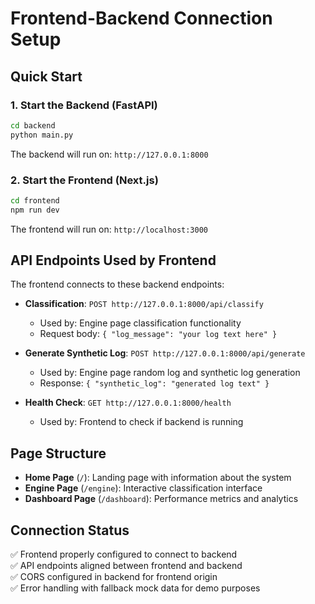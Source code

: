 # Frontend-Backend Connection Setup

## Quick Start

### 1. Start the Backend (FastAPI)

```bash
cd backend
python main.py
```

The backend will run on: `http://127.0.0.1:8000`

### 2. Start the Frontend (Next.js)

```bash
cd frontend
npm run dev
```

The frontend will run on: `http://localhost:3000`

## API Endpoints Used by Frontend

The frontend connects to these backend endpoints:

- **Classification**: `POST http://127.0.0.1:8000/api/classify`

  - Used by: Engine page classification functionality
  - Request body: `{ "log_message": "your log text here" }`

- **Generate Synthetic Log**: `POST http://127.0.0.1:8000/api/generate`

  - Used by: Engine page random log and synthetic log generation
  - Response: `{ "synthetic_log": "generated log text" }`

- **Health Check**: `GET http://127.0.0.1:8000/health`
  - Used by: Frontend to check if backend is running

## Page Structure

- **Home Page** (`/`): Landing page with information about the system
- **Engine Page** (`/engine`): Interactive classification interface
- **Dashboard Page** (`/dashboard`): Performance metrics and analytics

## Connection Status

✅ Frontend properly configured to connect to backend  
✅ API endpoints aligned between frontend and backend  
✅ CORS configured in backend for frontend origin  
✅ Error handling with fallback mock data for demo purposes
